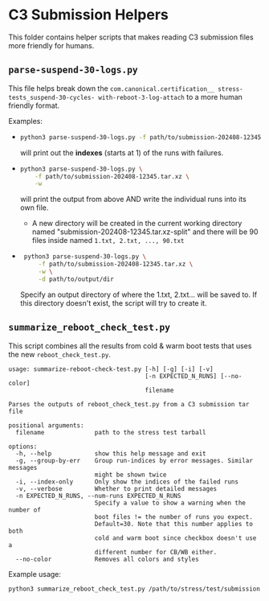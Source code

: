 # C3 Submission Helpers

This folder contains helper scripts that makes reading C3
submission files more friendly for humans.

## `parse-suspend-30-logs.py`

This file helps break down the `com.canonical.certification__
stress-tests_suspend-30-cycles-
with-reboot-3-log-attach` to a more human friendly format.

Examples:

- ```bash
  python3 parse-suspend-30-logs.py -f path/to/submission-202408-12345.tar.xz
  ```

   will print out the **indexes** (starts at 1) of the runs with failures.

- ```bash
  python3 parse-suspend-30-logs.py \
      -f path/to/submission-202408-12345.tar.xz \
      -w
  ```

   will print the output from above AND write the individual runs into its own
   file.
  - A new directory will be created in the current working directory named
   "submission-202408-12345.tar.xz-split" and there will be
   90 files inside named `1.txt, 2.txt, ..., 90.txt`

- ```bash
   python3 parse-suspend-30-logs.py \
       -f path/to/submission-202408-12345.tar.xz \
       -w \
       -d path/to/output/dir
   ```

   Specify an output directory of where the 1.txt, 2.txt... will be saved to.
   If this directory doesn't exist, the script will try to create it.

## `summarize_reboot_check_test.py`

This script combines all the results from cold & warm boot tests that uses the
new `reboot_check_test.py`.

<!-- markdownlint-disable MD013 -->
```plaintext
usage: summarize-reboot-check-test.py [-h] [-g] [-i] [-v]
                                      [-n EXPECTED_N_RUNS] [--no-color]
                                      filename

Parses the outputs of reboot_check_test.py from a C3 submission tar file

positional arguments:
  filename              path to the stress test tarball

options:
  -h, --help            show this help message and exit
  -g, --group-by-err    Group run-indices by error messages. Similar messages
                        might be shown twice
  -i, --index-only      Only show the indices of the failed runs
  -v, --verbose         Whether to print detailed messages
  -n EXPECTED_N_RUNS, --num-runs EXPECTED_N_RUNS
                        Specify a value to show a warning when the number of
                        boot files != the number of runs you expect.
                        Default=30. Note that this number applies to both
                        cold and warm boot since checkbox doesn't use a
                        different number for CB/WB either.
  --no-color            Removes all colors and styles

```
<!-- markdownlint-enable MD013 -->

Example usage:

```bash
python3 summarize_reboot_check_test.py /path/to/stress/test/submission.tar.xz
```

